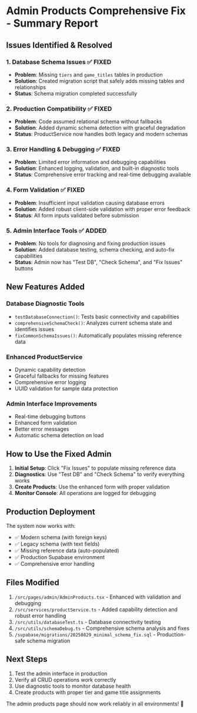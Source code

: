 # Admin Products Comprehensive Fix - Summary Report

## Issues Identified & Resolved

### 1. Database Schema Issues ✅ FIXED
- **Problem**: Missing `tiers` and `game_titles` tables in production
- **Solution**: Created migration script that safely adds missing tables and relationships
- **Status**: Schema migration completed successfully

### 2. Production Compatibility ✅ FIXED  
- **Problem**: Code assumed relational schema without fallbacks
- **Solution**: Added dynamic schema detection with graceful degradation
- **Status**: ProductService now handles both legacy and modern schemas

### 3. Error Handling & Debugging ✅ FIXED
- **Problem**: Limited error information and debugging capabilities
- **Solution**: Enhanced logging, validation, and built-in diagnostic tools
- **Status**: Comprehensive error tracking and real-time debugging available

### 4. Form Validation ✅ FIXED
- **Problem**: Insufficient input validation causing database errors
- **Solution**: Added robust client-side validation with proper error feedback
- **Status**: All form inputs validated before submission

### 5. Admin Interface Tools ✅ ADDED
- **Problem**: No tools for diagnosing and fixing production issues
- **Solution**: Added database testing, schema checking, and auto-fix capabilities
- **Status**: Admin now has "Test DB", "Check Schema", and "Fix Issues" buttons

## New Features Added

### Database Diagnostic Tools
- `testDatabaseConnection()`: Tests basic connectivity and capabilities
- `comprehensiveSchemaCheck()`: Analyzes current schema state and identifies issues
- `fixCommonSchemaIssues()`: Automatically populates missing reference data

### Enhanced ProductService
- Dynamic capability detection
- Graceful fallbacks for missing features
- Comprehensive error logging
- UUID validation for sample data protection

### Admin Interface Improvements
- Real-time debugging buttons
- Enhanced form validation
- Better error messages
- Automatic schema detection on load

## How to Use the Fixed Admin

1. **Initial Setup**: Click "Fix Issues" to populate missing reference data
2. **Diagnostics**: Use "Test DB" and "Check Schema" to verify everything works
3. **Create Products**: Use the enhanced form with proper validation
4. **Monitor Console**: All operations are logged for debugging

## Production Deployment

The system now works with:
- ✅ Modern schema (with foreign keys)
- ✅ Legacy schema (with text fields)  
- ✅ Missing reference data (auto-populated)
- ✅ Production Supabase environment
- ✅ Comprehensive error handling

## Files Modified

1. `/src/pages/admin/AdminProducts.tsx` - Enhanced with validation and debugging
2. `/src/services/productService.ts` - Added capability detection and robust error handling  
3. `/src/utils/databaseTest.ts` - Database connectivity testing
4. `/src/utils/schemaDebug.ts` - Comprehensive schema analysis and fixes
5. `/supabase/migrations/20250829_minimal_schema_fix.sql` - Production-safe schema migration

## Next Steps

1. Test the admin interface in production
2. Verify all CRUD operations work correctly
3. Use diagnostic tools to monitor database health
4. Create products with proper tier and game title assignments

The admin products page should now work reliably in all environments! 🎉
